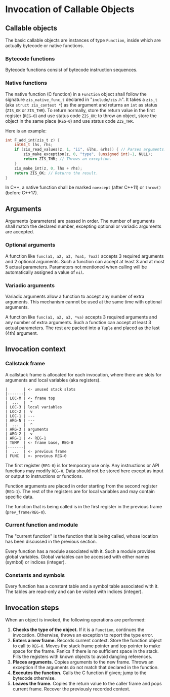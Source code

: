 # Invocation of Callable Objects

## Callable objects

The basic callable objects are instances of type `Function`,
inside which are actually bytecode or native functions.

### Bytecode functions

Bytecode functions consist of bytecode instruction sequences.

### Native functions

The native function (C function) in a `Function` object
shall follow the signature `zis_native_func_t` declared in "`include/zis.h`".
It takes a `zis_t` (aka `struct zis_context *`) as the argument
and returns an `int` as status (`ZIS_OK` or `ZIS_THR`).
To return normally,
store the return value in the first register (`REG-0`) and use status code `ZIS_OK`;
to throw an object,
store the object in the same place (`REG-0`) and use status code `ZIS_THR`.

Here is an example:

```c
int F_add_int(zis_t z) {
    int64_t lhs, rhs;
    if (zis_read_values(z, 1, "ii", &lhs, &rhs)) { // Parses arguments.
        zis_make_exception(z, 0, "type", (unsigned int)-1, NULL);
        return ZIS_THR; // Throws an exception.
    }
    zis_make_int(z, 0, lhs + rhs);
    return ZIS_OK; // Returns the result.
}
```

In C++, a native function shall be marked
`noexcept` (after C++11) or `throw()` (before C++17).

## Arguments

Arguments (parameters) are passed in order.
The number of arguments shall match the declared number,
excepting optional or variadic arguments are accepted.

### Optional arguments

A function like `func(a1, a2, a3, ?oa1, ?oa2)`
accepts 3 required arguments and 2 optional arguments.
Such a function can accept at least 3 and at most 5 actual parameters.
Parameters not mentioned when calling
will be automatically assigned a value of `nil`.

### Variadic arguments

Variadic arguments allow a function to accept any number of extra arguments.
This mechanism cannot be used at the same time with optional arguments.

A function like `func(a1, a2, a3, *va)`
accepts 3 required arguments and any number of extra arguments.
Such a function can accept at least 3 actual parameters.
The rest are packed into a `Tuple` and placed as the last (4th) argument.

## Invocation context

### Callstack frame

A callstack frame is allocated for each invocation,
where there are slots for arguments and local variables (aka registers).

```text
|       | <- unused stack slots
|-------|
| LOC-M | <- frame top
|  ...  |  ^
| LOC-3 | local variables
| LOC-2 |  v
| LOC-1 | ---
| ARG-N | ---
|  ...  |  ^
| ARG-3 | arguments
| ARG-2 |  v
| ARG-1 | <- REG-1
| TEMP  | <- frame base, REG-0
|-------|
|  ...  | <- previous frame
| FUNC  | <- previous REG-0
```

The first register (`REG-0`) is for temporary use only.
Any instructions or API functions may modify `REG-0`.
Data should not be stored here except as input or output to instructions or functions.

Function arguments are placed in order starting from the second register (`REG-1`).
The rest of the registers are for local variables and may contain specific data.

The function that is being called
is in the first register in the previous frame (`prev_frame/REG-0`).

### Current function and module

The "current function" is the function that is being called,
whose location has been discussed in the previous section.

Every function has a module associated with it.
Such a module provides global variables.
Global variables can be accessed with either names (symbol) or indices (integer).

### Constants and symbols

Every function has a constant table and a symbol table associated with it.
The tables are read-only and can be visited with indices (integer).

## Invocation steps

When an object is invoked, the following operations are performed:

1. **Checks the type of the object.**
If it is a `Function`, continues the invocation.
Otherwise, throws an exception to report the type error.
2. **Enters a new frame.**
Records current context.
Store the function object to call to `REG-0`.
Moves the stack frame pointer and top pointer to make space for the frame.
Panics if there is no sufficient space in the stack.
Fills the registers with known objects to avoid dangling references.
3. **Places arguments.**
Copies arguments to the new frame.
Throws an exception if the arguments do not match that declared in the function.
4. **Executes the function.**
Calls the C function if given;
jump to the bytecode otherwise.
5. **Leaves the frame.**
Copies the return value to the caller frame and pops current frame.
Recover the previously recorded context.
